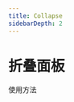 ```yaml
---
title: Collapse
sidebarDepth: 2
---
```


# 折叠面板

使用方法

<ClientOnly><callapse-demo></callapse-demo></ClientOnly>


